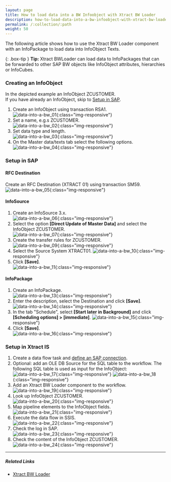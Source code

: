 ```yaml
---
layout: page
title: How to load data into a BW Infoobject with Xtract BW Loader
description: how-to-load-data-into-a-bw-infoobject-with-xtract-bw-loader
permalink: /:collection/:path
weight: 50
---
```


The following article shows how to use the Xtract BW Loader component with an InfoPackage to load data into InfoObject Texts.

{: .box-tip }
**Tip:** Xtract BWLoader can load data to InfoPackages that can be forwarded to other SAP BW objects like InfoObject attributes, hierarchies or InfoCubes.

### Creating an InfoObject

In the depicted example an InfoObject ZCUSTOMER. <br>
If you have already an InfoObject, skip to [Setup in SAP](#setup-in-sap).

1. Create an InfoObject using transaction RSA1.<br>
![data-into-a-bw_01](/img/contents/xis/data-into-a-bw_01.jpg){:class="img-responsive"}
2. Set a name, e.g.s ZCUSTOMER.<br>
![data-into-a-bw_02](/img/contents/xis/data-into-a-bw_02.jpg){:class="img-responsive"}
3. Set data type and length.<br>
![data-into-a-bw_03](/img/contents/xis/data-into-a-bw_03.jpg){:class="img-responsive"}
4. On the Master data/texts tab select the following options.<br>
![data-into-a-bw_04](/img/contents/xis/data-into-a-bw_04.jpg){:class="img-responsive"}

### Setup in SAP 

#### RFC Destination

Create an RFC Destination (XTRACT 01) using transaction SM59. <br>
![data-into-a-bw_05](/img/contents/xis/data-into-a-bw_05.jpg){:class="img-responsive"}

#### InfoSource

1. Create an InfoSource 3.x.<br>
![data-into-a-bw_06](/img/contents/xis/data-into-a-bw_06.jpg){:class="img-responsive"}
2. Select the option **[Direct Update of Master Data]** and select the InfoObject ZCUSTOMER.<br>
![data-into-a-bw_07](/img/contents/xis/data-into-a-bw_07.jpg){:class="img-responsive"}
3. Create the transfer rules for ZCUSTOMER.<br>
![data-into-a-bw_09](/img/contents/xis/data-into-a-bw_09.jpg){:class="img-responsive"}
4. Select the Source System XTRACT01.
![data-into-a-bw_10](/img/contents/xis/data-into-a-bw_10.jpg){:class="img-responsive"}
5. Click **[Save]**. <br>
![data-into-a-bw_11](/img/contents/xis/data-into-a-bw_11.jpg){:class="img-responsive"}

#### InfoPackage

1. Create an InfoPackage.<br>
![data-into-a-bw_13](/img/contents/xis/data-into-a-bw_13.jpg){:class="img-responsive"}
2. Enter the description, select the Destination and click **[Save]**.
![data-into-a-bw_14](/img/contents/xis/data-into-a-bw_14.jpg){:class="img-responsive"}
3. In the tab "Schedule", select **[Start later in Background]** and click **[Scheduling options] > [immediate]**.
![data-into-a-bw_15](/img/contents/xis/data-into-a-bw_15.jpg){:class="img-responsive"}
4. Click **[Save]**. <br>
![data-into-a-bw_16](/img/contents/xis/data-into-a-bw_16.jpg){:class="img-responsive"}


### Setup in Xtract IS

1. Create a data flow task and [define an SAP connection](https://help.theobald-software.com/en/xtract-is/sap-connection/the-connection-manager).
2. Optional: add an OLE DB Source for the SQL table to the workflow.
The following SQL table is used as input for the InfoObject:<br>
![data-into-a-bw_17](/img/contents/xis/data-into-a-bw_17.jpg){:class="img-responsive"}
![data-into-a-bw_18](/img/contents/xis/data-into-a-bw_18.jpg){:class="img-responsive"}
3. Add an Xtract BW Loader component to the workflow.<br>
![data-into-a-bw_19](/img/contents/xis/data-into-a-bw_19.jpg){:class="img-responsive"}
4. Look up InfoObject ZCUSTOMER.<br>
![data-into-a-bw_20](/img/contents/xis/data-into-a-bw_20.jpg){:class="img-responsive"}
5. Map pipeline elements to the InfoObject fields.<br>
![data-into-a-bw_21](/img/contents/xis/data-into-a-bw_21.jpg){:class="img-responsive"}
6. Execute the data flow in SSIS.<br>
![data-into-a-bw_22](/img/contents/xis/data-into-a-bw_22.jpg){:class="img-responsive"}
7. Check the log in SAP.<br>
![data-into-a-bw_23](/img/contents/xis/data-into-a-bw_23.jpg){:class="img-responsive"}
8. Check the content of the InfoObject ZCUSTOMER. <br>
![data-into-a-bw_24](/img/contents/xis/data-into-a-bw_24.jpg){:class="img-responsive"}

*****

##### Related Links 
- [Xtract BW Loader](https://help.theobald-software.com/en/xtract-is/bw-loader) 

